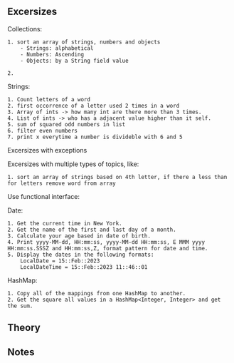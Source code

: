 ## Excersizes

Collections:


    1. sort an array of strings, numbers and objects
        - Strings: alphabetical
        - Numbers: Ascending
        - Objects: by a String field value
    
    2. 


Strings:

    1. Count letters of a word
    2. first occorrence of a letter used 2 times in a word
    3. Array of ints -> how many int are there more than 3 times.
    4. List of ints -> who has a adjacent value higher than it self.
    5. sum of squared odd numbers in list
    6. filter even numbers
    7. print x everytime a number is divideble with 6 and 5


Excersizes with exceptions

Excersizes with multiple types of topics, like: 


    1. sort an array of strings based on 4th letter, if there a less than for letters remove word from array
Use functional interface:

Date:

    1. Get the current time in New York.
    2. Get the name of the first and last day of a month.
    3. Calculate your age based in date of birth.
    4. Print yyyy-MM-dd, HH:mm:ss, yyyy-MM-dd HH:mm:ss, E MMM yyyy HH:mm:ss.SSSZ and HH:mm:ss,Z, format pattern for date and time.
    5. Display the dates in the following formats:
        LocalDate = 15::Feb::2023                                                                                                 
        LocalDateTime = 15::Feb::2023 11::46::01
    
HashMap:

    1. Copy all of the mappings from one HashMap to another.
    2. Get the square all values in a HashMap<Integer, Integer> and get the sum.

## Theory

## Notes
